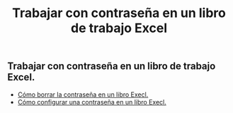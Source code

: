 ﻿---
title: Trabajar con contraseña en un libro de trabajo Excel
second_title: Aspose.Cells Cloud Documen
linktitle: Contraseña
type: docs
url: /es/workbook/password/
keywords: Working with password an Excel workbook
description: Aspose.Cells Cloud REST API admite trabajar con contraseña en un libro de trabajo Excel. SDK admite tipos de lenguajes de desarrollo. Incluyen Android, C#, Go, Java, NodeJS, Perl, PHP, Python, Ruby y Swift.
weight: 100
---
## Trabajar con contraseña en un libro de trabajo Excel.

- [Cómo borrar la contraseña en un libro Execl.](/cells/es/workbook/password/clear/)
- [Cómo configurar una contraseña en un libro Execl.](/cells/es//workbook/password/modify/)
